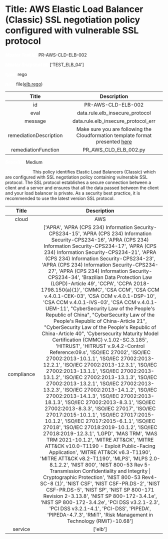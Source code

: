 



# Title: AWS Elastic Load Balancer (Classic) SSL negotiation policy configured with vulnerable SSL protocol


***<font color="white">Master Test Id:</font>*** PR-AWS-CLD-ELB-002

***<font color="white">Master Snapshot Id:</font>*** ['TEST_ELB_04']

***<font color="white">type:</font>*** rego

***<font color="white">rule:</font>*** file([elb.rego])  
  
  
  
  

|Title|Description|
| :---: | :---: |
|id|PR-AWS-CLD-ELB-002|
|eval|data.rule.elb_insecure_protocol|
|message|data.rule.elb_insecure_protocol_err|
|remediationDescription|Make sure you are following the Cloudformation template format presented <a href='https://docs.aws.amazon.com/AWSCloudFormation/latest/UserGuide/aws-properties-ec2-elb.html' target='_blank'>here</a>|
|remediationFunction|PR_AWS_CLD_ELB_002.py|


***<font color="white">Severity:</font>*** Medium

***<font color="white">Description:</font>*** This policy identifies Elastic Load Balancers (Classic) which are configured with SSL negotiation policy containing vulnerable SSL protocol. The SSL protocol establishes a secure connection between a client and a server and ensures that all the data passed between the client and your load balancer is private. As a security best practice, it is recommended to use the latest version SSL protocol.  
  
  

|Title|Description|
| :---: | :---: |
|cloud|AWS|
|compliance|['APRA', 'APRA (CPS 234) Information Security-CPS234-15', 'APRA (CPS 234) Information Security-CPS234-16', 'APRA (CPS 234) Information Security-CPS234-17', 'APRA (CPS 234) Information Security-CPS234-21', 'APRA (CPS 234) Information Security-CPS234-23', 'APRA (CPS 234) Information Security-CPS234-27', 'APRA (CPS 234) Information Security-CPS234-34', 'Brazilian Data Protection Law (LGPD)-Article 49', 'CCPA', 'CCPA 2018-1798.150(a)(1)', 'CMMC', 'CSA CCM', 'CSA CCM v.4.0.1-CEK-03', 'CSA CCM v.4.0.1-DSP-10', 'CSA CCM v.4.0.1-IVS-03', 'CSA CCM v.4.0.1-UEM-11', "CyberSecurity Law of the People's Republic of China", "CyberSecurity Law of the People's Republic of China-Article 21", "CyberSecurity Law of the People's Republic of China-Article 40", 'Cybersecurity Maturity Model Certification (CMMC) v.1.02-SC.3.185', 'HITRUST', 'HITRUST v.9.4.2-Control Reference:09.s', 'ISO/IEC 27002', 'ISO/IEC 27002:2013-10.1.1', 'ISO/IEC 27002:2013-12.2.1', 'ISO/IEC 27002:2013-12.3.1', 'ISO/IEC 27002:2013-13.1.1', 'ISO/IEC 27002:2013-13.1.2', 'ISO/IEC 27002:2013-13.1.3', 'ISO/IEC 27002:2013-13.2.1', 'ISO/IEC 27002:2013-13.2.3', 'ISO/IEC 27002:2013-14.1.2', 'ISO/IEC 27002:2013-14.1.3', 'ISO/IEC 27002:2013-18.1.3', 'ISO/IEC 27002:2013-8.3.1', 'ISO/IEC 27002:2013-8.3.3', 'ISO/IEC 27017', 'ISO/IEC 27017:2015-10.1.1', 'ISO/IEC 27017:2015-10.1.2', 'ISO/IEC 27017:2015-6.1.1', 'ISO/IEC 27018', 'ISO/IEC 27018:2019-10.1.2', 'ISO/IEC 27018:2019-12.3.1', 'LGPD', 'MAS TRM', 'MAS TRM 2021-10.1.2', 'MITRE ATT&CK', 'MITRE ATT&CK v10.0-T1190 - Exploit Public-Facing Application', 'MITRE ATT&CK v6.3-T1190', 'MITRE ATT&CK v8.2-T1190', 'MLPS', 'MLPS 2.0-8.1.2.2', 'NIST 800', 'NIST 800-53 Rev 5-Transmission Confidentiality and Integrity \| Cryptographic Protection', 'NIST 800-53 Rev4-SC-8 (1)', 'NIST CSF', 'NIST CSF-PR.DS-2', 'NIST CSF-PR.DS-5', 'NIST SP', 'NIST SP 800-171 Revision 2-3.13.8', 'NIST SP 800-172-3.4.1e', 'NIST SP 800-172-3.4.2e', 'PCI DSS v3.2.1-2.3', 'PCI DSS v3.2.1-4.1', 'PCI-DSS', 'PIPEDA', 'PIPEDA-4.7.3', 'RMiT', 'Risk Management in Technology (RMiT)-10.68']|
|service|['elb']|



[elb.rego]: https://github.com/prancer-io/prancer-compliance-test/tree/master/aws/cloud/elb.rego
